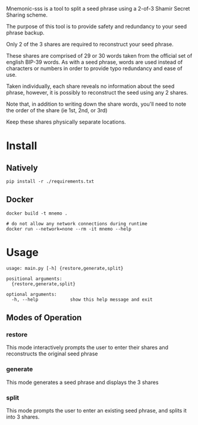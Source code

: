 Mnemonic-sss is a tool to split a seed phrase using a 2-of-3 Shamir Secret Sharing scheme.

The purpose of this tool is to provide safety and redundancy to your seed phrase backup.

Only 2 of the 3 shares are required to reconstruct your seed phrase.

These shares are comprised of 29 or 30 words taken from the official set of english BIP-39 words.
As with a seed phrase, words are used instead of characters or numbers in order to provide typo redundancy and
ease of use.

Taken individually, each share reveals no information about the seed phrase, however,
it is possibly to reconstruct the seed using any 2 shares.

Note that, in addition to writing down the share words, you'll need to note the order of the share (ie 1st, 2nd, or 3rd)

Keep these shares physically separate locations.

# Install

## Natively
```
pip install -r ./requirements.txt
```

## Docker
```
docker build -t mnemo .

# do not allow any network connections during runtime
docker run --network=none --rm -it mnemo --help
```

# Usage
```
usage: main.py [-h] {restore,generate,split}

positional arguments:
  {restore,generate,split}

optional arguments:
  -h, --help            show this help message and exit
```

## Modes of Operation
### restore
This mode interactively prompts the user to enter their shares and reconstructs the original seed phrase

### generate
This mode generates a seed phrase and displays the 3 shares

### split
This mode prompts the user to enter an existing seed phrase, and splits it into 3 shares.
